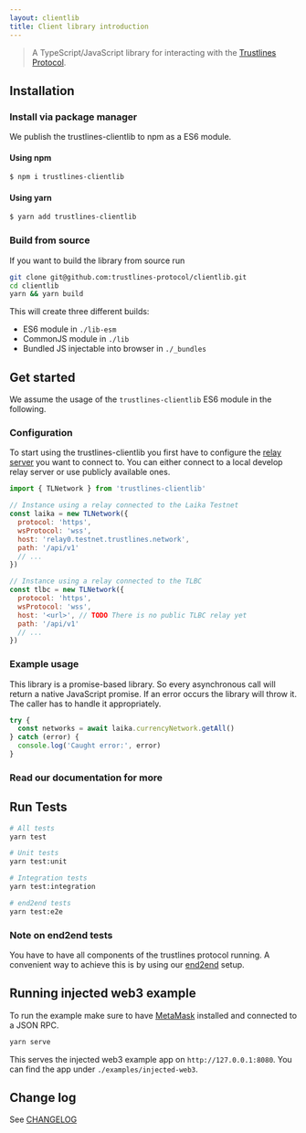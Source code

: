 ```yaml
---
layout: clientlib
title: Client library introduction
---
```


> A TypeScript/JavaScript library for interacting with the [Trustlines Protocol](https://trustlines.foundation/protocol).

## Installation

### Install via package manager

We publish the trustlines-clientlib to npm as a ES6 module.

#### Using npm

```bash
$ npm i trustlines-clientlib
```

#### Using yarn

```bash
$ yarn add trustlines-clientlib
```

### Build from source

If you want to build the library from source run

```bash
git clone git@github.com:trustlines-protocol/clientlib.git
cd clientlib
yarn && yarn build
```

This will create three different builds:

-   ES6 module in `./lib-esm`
-   CommonJS module in `./lib`
-   Bundled JS injectable into browser in `./_bundles`

## Get started

We assume the usage of the `trustlines-clientlib` ES6 module in the following.

### Configuration

To start using the trustlines-clientlib you first have to configure the [relay server](../relay/relay_server) you want to connect to.
You can either connect to a local develop relay server or use publicly available ones.

```javascript
import { TLNetwork } from 'trustlines-clientlib'

// Instance using a relay connected to the Laika Testnet
const laika = new TLNetwork({
  protocol: 'https',
  wsProtocol: 'wss',
  host: 'relay0.testnet.trustlines.network',
  path: '/api/v1'
  // ...
})

// Instance using a relay connected to the TLBC
const tlbc = new TLNetwork({
  protocol: 'https',
  wsProtocol: 'wss',
  host: '<url>', // TODO There is no public TLBC relay yet
  path: '/api/v1'
  // ...
})
```

### Example usage

This library is a promise-based library.
So every asynchronous call will return a native JavaScript promise.
If an error occurs the library will throw it.
The caller has to handle it appropriately.

```javascript
try {
  const networks = await laika.currencyNetwork.getAll()
} catch (error) {
  console.log('Caught error:', error)
}
```

### Read our documentation for more

## Run Tests

```bash
# All tests
yarn test

# Unit tests
yarn test:unit

# Integration tests
yarn test:integration

# end2end tests
yarn test:e2e
```

### Note on end2end tests

You have to have all components of the trustlines protocol running.
A convenient way to achieve this is by using our [end2end](https://github.com/trustlines-protocol/end2end) setup.

## Running injected web3 example

To run the example make sure to have [MetaMask](https://metamask.io/) installed and connected to a JSON RPC.

```bash
yarn serve
```

This serves the injected web3 example app on `http://127.0.0.1:8080`. You can find the app under `./examples/injected-web3`.

## Change log

See [CHANGELOG](https://github.com/trustlines-protocol/clientlib/blob/master/CHANGELOG.md)
